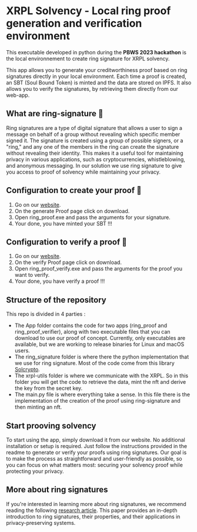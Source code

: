 # **XRPL Solvency - Local ring proof generation and verification environment**

This executable developed in python during the **PBWS 2023 hackathon** is the local environnement to create ring signature for XRPL solvency. 

This app allows you to generate your creditworthiness proof based on ring signatures directly in your local environment. Each time a proof is created, an SBT (Soul Bound Token) is minted and the data are stored on IPFS. 
It also allows you to verify the signatures, by retrieving them directly from our web-app.

## **What are ring-signature** 💍
Ring signatures are a type of digital signature that allows a user to sign a message on behalf of a group without revealing which specific member signed it. The signature is created using a group of possible signers, or a "ring," and any one of the members in the ring can create the signature without revealing their identity. This makes it a useful tool for maintaining privacy in various applications, such as cryptocurrencies, whistleblowing, and anonymous messaging.
In our solution we use ring signature to give you access to proof of solvency while maintaining your privacy.

## **Configuration to create your proof** 📝

1. Go on our [website](https://web-app-wfog.vercel.app/).
2. On the generate Proof page click on download.
3. Open ring_proof.exe and pass the arguments for your signature.
4. Your done, you have minted your SBT !!!

## **Configuration to verify a proof** 📝

1. Go on our [website](https://web-app-wfog.vercel.app/).
2. On the verify Proof page click on download.
3. Open ring_proof_verify.exe and pass the arguments for the proof you want to verify.
4. Your done, you have verify a proof !!!

## **Structure of the repository** 
This repo is divided in 4 parties : 
  - The App folder contains the code for two apps (ring_proof and ring_proof_verifier), along with two executable files that you can download to use our proof of concept. Currently, only executables are available, but we are working to release binaries for Linux and macOS users. 
  - The ring_signature folder is where there the python implementation that we use for ring signature. Most of the code come from this library [Solcrypto](https://github.com/HarryR/solcrypto). 
  - The xrpl-utils folder is where we communicate with the XRPL. So in this folder you will get the code to retrieve the data, mint the nft and derive the key from the secret key. 
  - The main.py file is where everything take a sense. In this file there is the implementation of the creation of the proof using ring-signature and then minting an nft. 

## **Start prooving solvency**

To start using the app, simply download it from our website. No additional installation or setup is required. Just follow the instructions provided in the readme to generate or verify your proofs using ring signatures. Our goal is to make the process as straightforward and user-friendly as possible, so you can focus on what matters most: securing your solvency proof while protecting your privacy.

## **More about ring signatures**
If you're interested in learning more about ring signatures, we recommend reading the following [research article](https://people.csail.mit.edu/rivest/pubs/RST01.pdf). This paper provides an in-depth introduction to ring signatures, their properties, and their applications in privacy-preserving systems.
